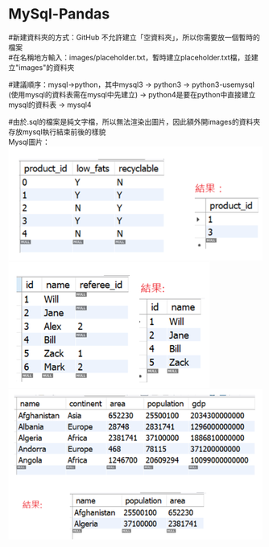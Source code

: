 # MySql-Pandas
#新建資料夾的方式：GitHub 不允許建立「空資料夾」，所以你需要放一個暫時的檔案   
#在名稱地方輸入：images/placeholder.txt，暫時建立placeholder.txt檔，並建立"images"的資料夾   

#建議順序：mysql→python，其中mysql3 → python3 → python3-usemysql (使用mysql的資料表需在mysql中先建立) → python4是要在python中直接建立mysql的資料表 → mysql4

#由於.sql的檔案是純文字檔，所以無法渲染出圖片，因此額外開images的資料夾存放mysql執行結束前後的樣貌  
Mysql圖片：   
![MS_1](./images/Mysql_1.png)  
![MS_1](./images/Mysql_2.png)  
![MS_1](./images/Mysql_3.png)
